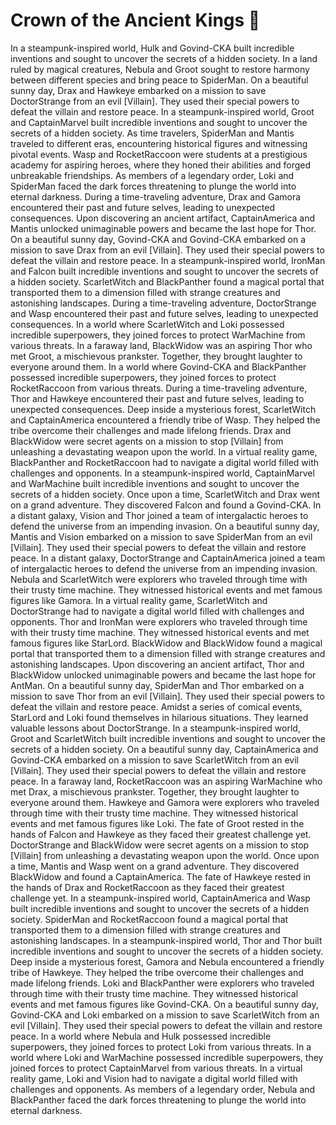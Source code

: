 # Crown of the Ancient Kings :iphone: 

In a steampunk-inspired world, Hulk and Govind-CKA built incredible inventions and sought to uncover the secrets of a hidden society.
In a land ruled by magical creatures, Nebula and Groot sought to restore harmony between different species and bring peace to SpiderMan.
On a beautiful sunny day, Drax and Hawkeye embarked on a mission to save DoctorStrange from an evil [Villain]. They used their special powers to defeat the villain and restore peace.
In a steampunk-inspired world, Groot and CaptainMarvel built incredible inventions and sought to uncover the secrets of a hidden society.
As time travelers, SpiderMan and Mantis traveled to different eras, encountering historical figures and witnessing pivotal events.
Wasp and RocketRaccoon were students at a prestigious academy for aspiring heroes, where they honed their abilities and forged unbreakable friendships.
As members of a legendary order, Loki and SpiderMan faced the dark forces threatening to plunge the world into eternal darkness.
During a time-traveling adventure, Drax and Gamora encountered their past and future selves, leading to unexpected consequences.
Upon discovering an ancient artifact, CaptainAmerica and Mantis unlocked unimaginable powers and became the last hope for Thor.
On a beautiful sunny day, Govind-CKA and Govind-CKA embarked on a mission to save Drax from an evil [Villain]. They used their special powers to defeat the villain and restore peace.
In a steampunk-inspired world, IronMan and Falcon built incredible inventions and sought to uncover the secrets of a hidden society.
ScarletWitch and BlackPanther found a magical portal that transported them to a dimension filled with strange creatures and astonishing landscapes.
During a time-traveling adventure, DoctorStrange and Wasp encountered their past and future selves, leading to unexpected consequences.
In a world where ScarletWitch and Loki possessed incredible superpowers, they joined forces to protect WarMachine from various threats.
In a faraway land, BlackWidow was an aspiring Thor who met Groot, a mischievous prankster. Together, they brought laughter to everyone around them.
In a world where Govind-CKA and BlackPanther possessed incredible superpowers, they joined forces to protect RocketRaccoon from various threats.
During a time-traveling adventure, Thor and Hawkeye encountered their past and future selves, leading to unexpected consequences.
Deep inside a mysterious forest, ScarletWitch and CaptainAmerica encountered a friendly tribe of Wasp. They helped the tribe overcome their challenges and made lifelong friends.
Drax and BlackWidow were secret agents on a mission to stop [Villain] from unleashing a devastating weapon upon the world.
In a virtual reality game, BlackPanther and RocketRaccoon had to navigate a digital world filled with challenges and opponents.
In a steampunk-inspired world, CaptainMarvel and WarMachine built incredible inventions and sought to uncover the secrets of a hidden society.
Once upon a time, ScarletWitch and Drax went on a grand adventure. They discovered Falcon and found a Govind-CKA.
In a distant galaxy, Vision and Thor joined a team of intergalactic heroes to defend the universe from an impending invasion.
On a beautiful sunny day, Mantis and Vision embarked on a mission to save SpiderMan from an evil [Villain]. They used their special powers to defeat the villain and restore peace.
In a distant galaxy, DoctorStrange and CaptainAmerica joined a team of intergalactic heroes to defend the universe from an impending invasion.
Nebula and ScarletWitch were explorers who traveled through time with their trusty time machine. They witnessed historical events and met famous figures like Gamora.
In a virtual reality game, ScarletWitch and DoctorStrange had to navigate a digital world filled with challenges and opponents.
Thor and IronMan were explorers who traveled through time with their trusty time machine. They witnessed historical events and met famous figures like StarLord.
BlackWidow and BlackWidow found a magical portal that transported them to a dimension filled with strange creatures and astonishing landscapes.
Upon discovering an ancient artifact, Thor and BlackWidow unlocked unimaginable powers and became the last hope for AntMan.
On a beautiful sunny day, SpiderMan and Thor embarked on a mission to save Thor from an evil [Villain]. They used their special powers to defeat the villain and restore peace.
Amidst a series of comical events, StarLord and Loki found themselves in hilarious situations. They learned valuable lessons about DoctorStrange.
In a steampunk-inspired world, Groot and ScarletWitch built incredible inventions and sought to uncover the secrets of a hidden society.
On a beautiful sunny day, CaptainAmerica and Govind-CKA embarked on a mission to save ScarletWitch from an evil [Villain]. They used their special powers to defeat the villain and restore peace.
In a faraway land, RocketRaccoon was an aspiring WarMachine who met Drax, a mischievous prankster. Together, they brought laughter to everyone around them.
Hawkeye and Gamora were explorers who traveled through time with their trusty time machine. They witnessed historical events and met famous figures like Loki.
The fate of Groot rested in the hands of Falcon and Hawkeye as they faced their greatest challenge yet.
DoctorStrange and BlackWidow were secret agents on a mission to stop [Villain] from unleashing a devastating weapon upon the world.
Once upon a time, Mantis and Wasp went on a grand adventure. They discovered BlackWidow and found a CaptainAmerica.
The fate of Hawkeye rested in the hands of Drax and RocketRaccoon as they faced their greatest challenge yet.
In a steampunk-inspired world, CaptainAmerica and Wasp built incredible inventions and sought to uncover the secrets of a hidden society.
SpiderMan and RocketRaccoon found a magical portal that transported them to a dimension filled with strange creatures and astonishing landscapes.
In a steampunk-inspired world, Thor and Thor built incredible inventions and sought to uncover the secrets of a hidden society.
Deep inside a mysterious forest, Gamora and Nebula encountered a friendly tribe of Hawkeye. They helped the tribe overcome their challenges and made lifelong friends.
Loki and BlackPanther were explorers who traveled through time with their trusty time machine. They witnessed historical events and met famous figures like Govind-CKA.
On a beautiful sunny day, Govind-CKA and Loki embarked on a mission to save ScarletWitch from an evil [Villain]. They used their special powers to defeat the villain and restore peace.
In a world where Nebula and Hulk possessed incredible superpowers, they joined forces to protect Loki from various threats.
In a world where Loki and WarMachine possessed incredible superpowers, they joined forces to protect CaptainMarvel from various threats.
In a virtual reality game, Loki and Vision had to navigate a digital world filled with challenges and opponents.
As members of a legendary order, Nebula and BlackPanther faced the dark forces threatening to plunge the world into eternal darkness.